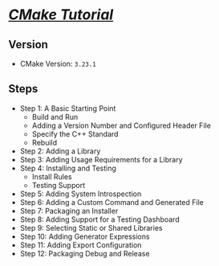 # [_CMake Tutorial_](https://cmake.org/cmake/help/v3.23/guide/tutorial/index.html)

## Version

- CMake Version: `3.23.1`

## Steps

- Step 1: A Basic Starting Point
    - Build and Run
    - Adding a Version Number and Configured Header File
    - Specify the C++ Standard
    - Rebuild
- Step 2: Adding a Library
- Step 3: Adding Usage Requirements for a Library
- Step 4: Installing and Testing
    - Install Rules
    - Testing Support
- Step 5: Adding System Introspection
- Step 6: Adding a Custom Command and Generated File
- Step 7: Packaging an Installer
- Step 8: Adding Support for a Testing Dashboard
- Step 9: Selecting Static or Shared Libraries
- Step 10: Adding Generator Expressions
- Step 11: Adding Export Configuration
- Step 12: Packaging Debug and Release

